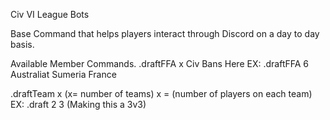   Civ VI League Bots

Base Command that helps players interact through Discord on a day to day basis.

Available Member Commands.
.draftFFA x Civ Bans Here
  EX: .draftFFA 6 Australiat Sumeria France
  
.draftTeam x (x= number of teams) x = (number of players on each team)
  EX: .draft 2 3 (Making this a 3v3)
  
